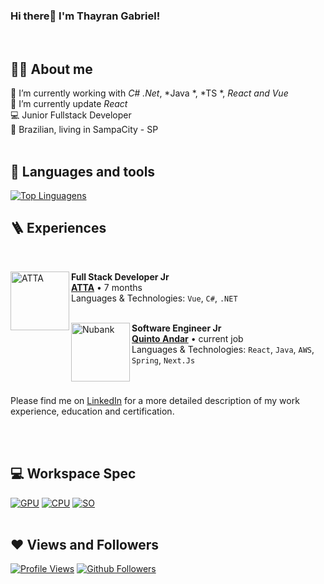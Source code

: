 
### Hi there👋 I'm Thayran Gabriel! 
<br>

## 🙋‍♂️ About me
🔭 I’m currently working with *C# .Net*, *Java *, *TS *, *React and Vue* <br>
🌱 I’m currently update *React* <br>
💻 Junior Fullstack Developer <br>
🏡 Brazilian, living in SampaCity - SP
<br><br>

## 🔧 Languages and tools
[![Top Linguagens](https://github-readme-stats.vercel.app/api/top-langs/?username=moregola&langs_count=8&count_private=true&layout=compact&theme=react&hide_border=true&bg_color=0a0c10)](https://github.com/moregola)



## 🪜 Experiences 
<br/>

[<img align="left" height="94px" width="94px" alt="ATTA" src="https://i.ibb.co/ZmbSczZ/rounded-in-photoretrica.png"/>](https://atta.com.br/)

**Full Stack Developer Jr** \
[**ATTA**](https://atta.com.vc/) • 7 months \
Languages ​​& Technologies: `Vue`, `C#`, `.NET`\
<br/>

[<img align="left" height="94px" width="94px" alt="Nubank" src="https://i.ibb.co/FB67CLv/rounded-in-photoretrica-1.png"/>](https://www.quintoandar.com.br)

**Software Engineer Jr** \
[**Quinto Andar**](https://quintoandar.com.br) • current job \
Languages ​​& Technologies: `React`, `Java`, `AWS`, `Spring`, `Next.Js` \
<br/>
<br/>

Please find me on [LinkedIn](https://www.linkedin.com/in/thayran-gabriel/) for a more detailed description of my work experience, education and certification.
<br/>


<br><br>

## 💻 Workspace Spec
[![GPU](https://img.shields.io/badge/NVIDIA-Geforce_RTX_3060-76B9008?style=for-the-badge&logo=nvidia&logoColor=white)](#)
[![CPU](https://img.shields.io/badge/AMD-Ryzen_5_5600X-ED1C24?style=for-the-badge&logo=amd&logoColor=white)](#)
[![SO](https://img.shields.io/badge/Windows-11-0078D6?style=for-the-badge&logo=windows&logoColor=white)](#)
<br><br>

## ❤ Views and Followers
[![Profile Views](https://komarev.com/ghpvc/?username=ThayranGabriel)](https://github.com/ThayranGabriel)
[![Github Followers](https://img.shields.io/github/followers/ThayranGabriel?label=Followers&style=social)](https://github.com/ThayranGabrie)
